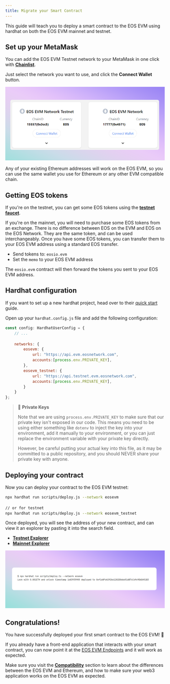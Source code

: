 ```yaml
---
title: Migrate your Smart Contract
---
```


This guide will teach you to deploy a smart contract to the EOS EVM using hardhat on both the EOS EVM mainnet and testnet.

## Set up your MetaMask

You can add the EOS EVM Testnet network to your MetaMask in one click with [**Chainlist**](https://chainlist.org/?search=EOS&testnets=true).

Just select the network you want to use, and click the **Connect Wallet** button.

![chainlist](./images/chainlist.png)

Any of your existing Ethereum addresses will work on the EOS EVM, so you can use the same wallet you use for Ethereum
or any other EVM compatible chain.

## Getting EOS tokens

If you're on the testnet, you can get some EOS tokens using the [**testnet faucet**](https://faucet.testnet.evm.eosnetwork.com/).

If you're on the mainnet, you will need to purchase some EOS tokens from an exchange. There is no difference between EOS 
on the EVM and EOS on the EOS Network. They are the same token, and can be used interchangeably. Once you have some EOS tokens, you can transfer them to your EOS EVM address using a standard EOS transfer.
- Send tokens to: `eosio.evm`
- Set the `memo` to your EOS EVM address

The `eosio.evm` contract will then forward the tokens you sent to your EOS EVM address.

## Hardhat configuration

If you want to set up a new hardhat project, head over to their [quick start](https://hardhat.org/hardhat-runner/docs/getting-started#quick-start)
guide.


Open up your `hardhat.config.js` file and add the following configuration:


```javascript
const config: HardhatUserConfig = {
    // ...

    networks: {
        eosevm: {
            url: "https://api.evm.eosnetwork.com",
            accounts:[process.env.PRIVATE_KEY],
        },
        eosevm_testnet: {
            url: "https://api.testnet.evm.eosnetwork.com",
            accounts:[process.env.PRIVATE_KEY],
        }
    }
};
```

> 🔑 **Private Keys**
> 
> Note that we are using `process.env.PRIVATE_KEY` to make sure that our private key isn't exposed in our code.
> This means you need to be using either something like `dotenv` to inject the key into your environment,
> add it manually to your environment, or you can just replace the environment variable with your private key directly.
> 
> However, be careful putting your actual key into this file, as it may be committed to a public repository,
> and you should NEVER share your private key with anyone.

## Deploying your contract

Now you can deploy your contract to the EOS EVM testnet:

```bash
npx hardhat run scripts/deploy.js --network eosevm

// or for testnet
npx hardhat run scripts/deploy.js --network eosevm_testnet
```

Once deployed, you will see the address of your new contract, and can view it an explorer by pasting it 
into the search field.

- [**Testnet Explorer**](https://explorer.testnet.evm.eosnetwork.com/)
- [**Mainnet Explorer**](https://explorer.evm.eosnetwork.com/)

![deploy hardhat](./images/deploy_hardhat.png)

## Congratulations!

You have successfully deployed your first smart contract to the EOS EVM! 🎉

If you already have a front-end application that interacts with your smart contract, you can now point it at the 
[EOS EVM Endpoints](./10_endpoints.md) and it will work as expected.

Make sure you visit the [**Compatibility**](../30_compatibility/index.md) section to learn about the differences between
the EOS EVM and Ethereum, and how to make sure your web3 application works on the EOS EVM as expected.
